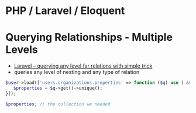 # PHP / Laravel / Eloquent

# Querying Relationships -  Multiple Levels

- [Laravel – querying any level far relations with simple trick](http://softonsofa.com/laravel-querying-any-level-far-relations-with-simple-trick/)
- queries any level of nesting and any type of relation

```php
$user->load(['users.organizations.properties' => function ($q) use ( &$properties ) {
   $properties = $q->get()->unique();
}]);

$properties; // the collection we needed
```
